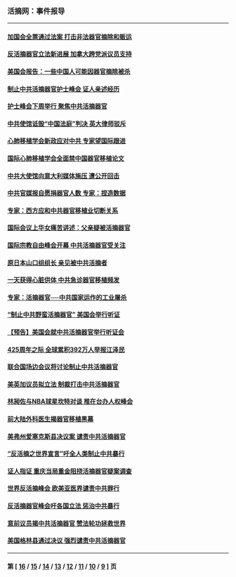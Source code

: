 ### 活摘网：事件报导
---
#### [加国会全票通过法案 打击非法器官摘除和贩运](../../pages/nf5877/n13884924.md?01050430) 
#### [反活摘器官立法新进展 加拿大跨党派议员支持](../../pages/nf5877/n13876061.md?01050430) 
#### [美国会报告：一些中国人可能因器官摘除被杀](../../pages/nf5877/n13867964.md?01050430) 
#### [制止中共活摘器官护士峰会 证人亲述经历](../../pages/nf5877/n13859007.md?01050430) 
#### [护士峰会下周举行 聚焦中共活摘器官](../../pages/nf5877/n13855418.md?01050430) 
#### [中共使馆诋毁“中国法庭”判决 英大律师驳斥](../../pages/nf5877/n13833945.md?01050430) 
#### [心肺移植学会新政应对中共 专家望国际跟进](../../pages/nf5877/n13829043.md?01050430) 
#### [国际心肺移植学会全面禁中国器官移植论文](../../pages/nf5877/n13827785.md?01050430) 
#### [中共大使馆向意大利媒体施压 遭公开回击](../../pages/nf5877/n13826038.md?01050430) 
#### [中共官媒报自愿捐器官人数 专家：捏造数据](../../pages/nf5877/n13814130.md?01050430) 
#### [专家：西方应和中共器官移植业切断关系](../../pages/nf5877/n13772828.md?01050430) 
#### [国际会议上华女痛苦讲述：父亲疑被活摘器官](../../pages/nf5877/n13771583.md?01050430) 
#### [国际宗教自由峰会开幕 中共活摘器官受关注](../../pages/nf5877/n13769995.md?01050430) 
#### [原日本山口组组长 亲见被中共活摘者](../../pages/nf5877/n13767360.md?01050430) 
#### [一天获得心脏供体 中共急诊器官移植频发](../../pages/nf5877/n13764689.md?01050430) 
#### [专家：活摘器官──中共国家运作的工业屠杀](../../pages/nf5877/n13761178.md?01050430) 
#### [“制止中共野蛮活摘器官” 美国会举行听证](../../pages/nf5877/n13735831.md?01050430) 
#### [【预告】美国会就中共活摘器官举行听证会](../../pages/nf5877/n13732843.md?01050430) 
#### [425周年之际 全球累积392万人举报江泽民](../../pages/nf5877/n13719232.md?01050430) 
#### [联合国场边会议将讨论制止中共活摘器官](../../pages/nf5877/n13656361.md?01050430) 
#### [美英加议员拟立法 制裁打击中共活摘器官](../../pages/nf5877/n13430251.md?01050430) 
#### [林昶佐与NBA球星坎特对谈 推在台办人权峰会](../../pages/nf5877/n13414467.md?01050430) 
#### [前大陆外科医生揭器官移植黑幕](../../pages/nf5877/n13401416.md?01050430) 
#### [美弗州爱塞克斯县决议案 谴责中共活摘器官](../../pages/nf5877/n13320919.md?01050430) 
#### [“反活摘之世界宣言”吁全人类制止中共暴行](../../pages/nf5877/n13259730.md?01050430) 
#### [证人指证 重庆当局重金阻挠活摘器官疑案调查](../../pages/nf5877/n13259127.md?01050430) 
#### [世界反活摘峰会 欧美亚医界谴责中共罪行](../../pages/nf5877/n13253550.md?01050430) 
#### [反活摘器官峰会吁各国立法 惩治中共暴行](../../pages/nf5877/n13245052.md?01050430) 
#### [意前议员揭中共活摘器官 赞法轮功拯救世界](../../pages/nf5877/n13203445.md?01050430) 
#### [美国格林县通过决议 强烈谴责中共活摘器官](../../pages/nf5877/n13119367.md?01050430) 

---
#### 第 [ [16](./16.md?01050430) / [15](./15.md?01050430) / [14](./14.md?01050430) / [13](./13.md?01050430) / [12](./12.md?01050430) / [11](./11.md?01050430) / [10](./10.md?01050430) / [9](./9.md?01050430) ] 页
